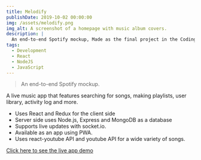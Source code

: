 ```yaml
---
title: Melodify
publishDate: 2019-10-02 00:00:00
img: /assets/melodify.png
img_alt: A screenshot of a homepage with music album covers.
description: |
  An end-to-end Spotify mockup, Made as the final project in the Coding Academy developer bootcamp.
tags:
  - Development
  - React
  - NodeJS
  - JavaScript
---
```


> An end-to-end Spotify mockup.

A live music app that features searching for songs, making playlists, user library, activity log and more.

- Uses React and Redux for the client side
- Server side uses Node.js, Express and MongoDB as a database
- Supports live updates with socket.io.
- Available as an app using PWA.
- Uses react-youtube API and youtube API for a wide variety of songs.


<a href="https://melodify.onrender.com/music" target="_blank">Click here to see the live app demo</a> 